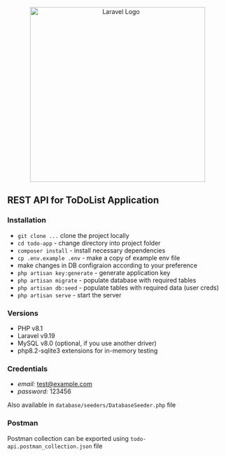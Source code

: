 <p align="center"><a href="https://laravel.com" target="_blank"><img src="https://raw.githubusercontent.com/laravel/art/master/logo-lockup/5%20SVG/2%20CMYK/1%20Full%20Color/laravel-logolockup-cmyk-red.svg" width="400" alt="Laravel Logo"></a></p>

## REST API for ToDoList Application

### Installation

- `git clone ...` clone the project locally
- `cd todo-app` - change directory into project folder
- `composer install` - install necessary dependencies
- `cp .env.example .env` - make a copy of example env file
- make changes in DB configraion according to your preference
- `php artisan key:generate` - generate application key
- `php artisan migrate` - populate database with required tables
- `php artisan db:seed` - populate tables with required data (user creds)
- `php artisan serve` - start the server

### Versions

- PHP v8.1
- Laravel v9.19
- MySQL v8.0 (optional, if you use another driver)
- php8.2-sqlite3 extensions for in-memory testing

### Credentials

- *email:* test@example.com
- *password:* 123456

Also available in `database/seeders/DatabaseSeeder.php` file

### Postman

Postman collection can be exported using `todo-api.postman_collection.json` file
